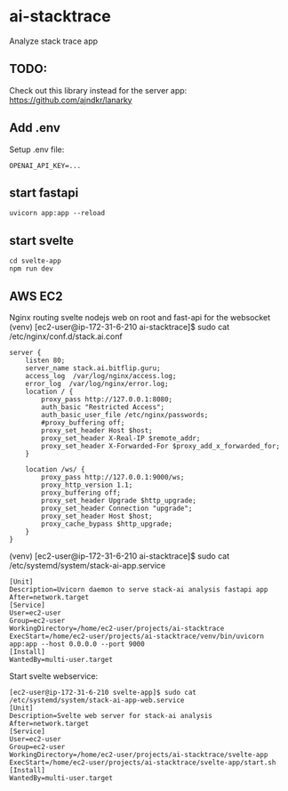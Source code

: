 # ai-stacktrace
Analyze stack trace app

## TODO:
Check out this library instead for the server app:
https://github.com/ajndkr/lanarky

## Add .env
Setup .env file:
```
OPENAI_API_KEY=...
```

## start fastapi
```
uvicorn app:app --reload
```

## start svelte
```
cd svelte-app
npm run dev
```

## AWS EC2
Nginx routing svelte nodejs web on root and fast-api for the websocket  
(venv) [ec2-user@ip-172-31-6-210 ai-stacktrace]$ sudo cat /etc/nginx/conf.d/stack.ai.conf
```
server {
    listen 80;
    server_name stack.ai.bitflip.guru;
    access_log  /var/log/nginx/access.log;
    error_log  /var/log/nginx/error.log;
    location / {
        proxy_pass http://127.0.0.1:8080;
        auth_basic "Restricted Access";
        auth_basic_user_file /etc/nginx/passwords;
        #proxy_buffering off;
        proxy_set_header Host $host;
        proxy_set_header X-Real-IP $remote_addr;
        proxy_set_header X-Forwarded-For $proxy_add_x_forwarded_for;
    }

    location /ws/ {
        proxy_pass http://127.0.0.1:9000/ws;
        proxy_http_version 1.1;
        proxy_buffering off;
        proxy_set_header Upgrade $http_upgrade;
        proxy_set_header Connection "upgrade";
        proxy_set_header Host $host;
        proxy_cache_bypass $http_upgrade;
    }
}
```

(venv) [ec2-user@ip-172-31-6-210 ai-stacktrace]$ sudo cat /etc/systemd/system/stack-ai-app.service
```
[Unit]
Description=Uvicorn daemon to serve stack-ai analysis fastapi app
After=network.target
[Service]
User=ec2-user
Group=ec2-user
WorkingDirectory=/home/ec2-user/projects/ai-stacktrace
ExecStart=/home/ec2-user/projects/ai-stacktrace/venv/bin/uvicorn app:app --host 0.0.0.0 --port 9000
[Install]
WantedBy=multi-user.target
```

Start svelte webservice:
```
[ec2-user@ip-172-31-6-210 svelte-app]$ sudo cat /etc/systemd/system/stack-ai-app-web.service
[Unit]
Description=Svelte web server for stack-ai analysis
After=network.target
[Service]
User=ec2-user
Group=ec2-user
WorkingDirectory=/home/ec2-user/projects/ai-stacktrace/svelte-app
ExecStart=/home/ec2-user/projects/ai-stacktrace/svelte-app/start.sh
[Install]
WantedBy=multi-user.target
```

